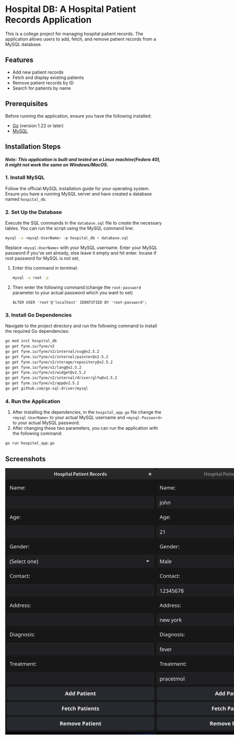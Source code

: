 # **Hospital DB:** A Hospital Patient Records Application

This is a college project for managing hospital patient records. The application allows users to add, fetch, and remove patient records from a MySQL database.

## Features

- Add new patient records
- Fetch and display existing patients
- Remove patient records by ID
- Search for patients by name

## Prerequisites

Before running the application, ensure you have the following installed:

- [Go](https://golang.org/doc/install) (version 1.22 or later)
- [MySQL](https://dev.mysql.com/doc/refman/8.0/en/installing.html)

## Installation Steps
#### ***Note:*** *This application is built and tested on a Linux machine(Fedora 40), it might not work the same on Windows/MacOS.*
### 1. Install MySQL

Follow the official MySQL installation guide for your operating system. Ensure you have a running MySQL server and have created a database named `hospital_db`.

### 2. Set Up the Database

Execute the SQL commands in the `database.sql` file to create the necessary tables. You can run the script using the MySQL command line:

```bash
mysql -u <mysql-UserName> -p hospital_db < database.sql
```
Replace `<mysql-UserName>` with your MySQL username.
Enter your MySQL password if you've set already, else leave it empty and hit enter.
Incase if root password for MySQL is not set, 
1. Enter this command in terminal:
   ```bash
   mysql -u root -p
   ```
2. Then enter the following command:(change the `root-password` parameter to your actual password which you want to set)
   ```mysql>
   ALTER USER 'root'@'localhost' IDENTIFIED BY 'root-password';
   ```   
   

### 3. Install Go Dependencies 

Navigate to the project directory and run the following command to install the required Go dependencies:
```bash
go mod init hospital_db
go get fyne.io/fyne/v2
go get fyne.io/fyne/v2/internal/svg@v2.5.2
go get fyne.io/fyne/v2/internal/painter@v2.5.2
go get fyne.io/fyne/v2/storage/repository@v2.5.2
go get fyne.io/fyne/v2/lang@v2.5.2
go get fyne.io/fyne/v2/widget@v2.5.2
go get fyne.io/fyne/v2/internal/driver/glfw@v2.5.2
go get fyne.io/fyne/v2/app@v2.5.2
go get github.com/go-sql-driver/mysql
```

### 4. Run the Application
1. After installing the dependencies, in the `hospital_app.go` file change the `<mysql-UserName>` to your actual MySQL username and `<mysql-Password>` to your actual MySQL password.
2. After changing these two parameters, you can run the application with the following command:
```bash
go run hospital_app.go
```

## Screenshots

<div style="display: flex; justify-content: space-around;">
  <img src="/screenshots/1.png" alt="Image 1" width="501">
  <img src="/screenshots/2.png" alt="Image 2" width="501">
  <img src="/screenshots/3.png" alt="Image 3" width="501">
  <img src="/screenshots/5.png" alt="Image 2" width="501">
  <img src="/screenshots/6.png" alt="Image 3" width="501">
  <img src="/screenshots/4.png" alt="Image 1">
</div>


